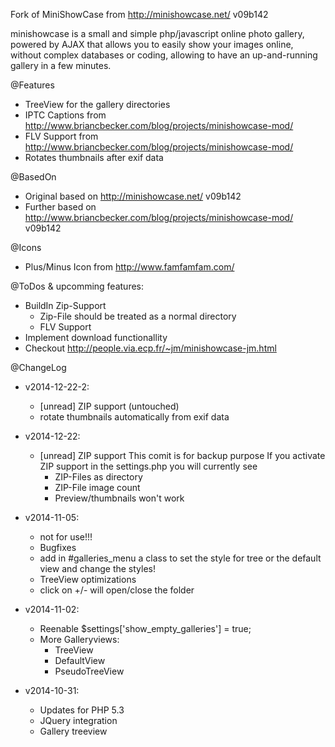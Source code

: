 Fork of MiniShowCase from http://minishowcase.net/ v09b142

minishowcase is a small and simple php/javascript online photo gallery, 
powered by AJAX that allows you to easily show your images online,
without complex databases or coding, allowing to have an up-and-running
gallery in a few minutes.

@Features
 - TreeView for the gallery directories
 - IPTC Captions from http://www.briancbecker.com/blog/projects/minishowcase-mod/
 - FLV Support from http://www.briancbecker.com/blog/projects/minishowcase-mod/
 - Rotates thumbnails after exif data

@BasedOn
- Original based on http://minishowcase.net/ v09b142
- Further based on http://www.briancbecker.com/blog/projects/minishowcase-mod/ v09b142

@Icons
- Plus/Minus Icon from http://www.famfamfam.com/

@ToDos & upcomming features:
- BuildIn Zip-Support
    - Zip-File should be treated as a normal directory
    - FLV Support
- Implement download functionallity 
- Checkout http://people.via.ecp.fr/~jm/minishowcase-jm.html

@ChangeLog
 - v2014-12-22-2:
    - [unread] ZIP support (untouched)
    - rotate thumbnails automatically from exif data
 - v2014-12-22:
    - [unread] ZIP support
      This comit is for backup purpose
      If you activate ZIP support in the settings.php you will currently see
        - ZIP-Files as directory
        - ZIP-File image count
        - Preview/thumbnails won't work
 - v2014-11-05:
   - not for use!!!
   - Bugfixes
   - add in #galleries_menu a class to set the style for tree or the default view
   and change the styles!
   - TreeView optimizations
   - click on +/- will open/close the folder

 - v2014-11-02:
   - Reenable $settings['show_empty_galleries'] = true;
   - More Galleryviews:
        - TreeView
        - DefaultView
        - PseudoTreeView
 
 - v2014-10-31:
   - Updates for PHP 5.3
   - JQuery integration
   - Gallery treeview
